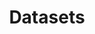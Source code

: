 ---
title: "Datasets"
permalink: /categories/datasets/
layout: category
author_profile: true
taxonomy: datasets
--- 